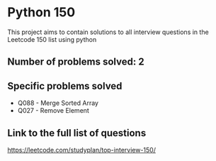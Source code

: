 # Python 150

This project aims to contain solutions to all interview questions in the Leetcode 150 list using python

## Number of problems solved: 2

## Specific problems solved

-   Q088 - Merge Sorted Array
-   Q027 - Remove Element

## Link to the full list of questions

https://leetcode.com/studyplan/top-interview-150/
